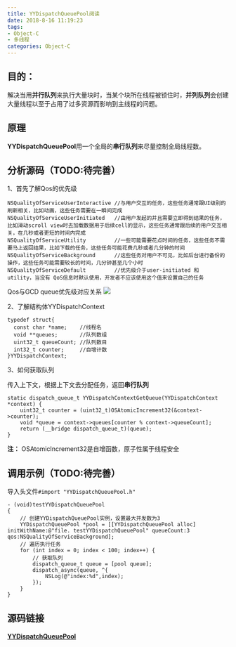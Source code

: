 ```yaml
---
title: YYDispatchQueuePool阅读
date: 2018-8-16 11:19:23
tags: 
- Object-C
- 多线程
categories: Object-C
---
```

## 目的：
解决当用**并行队列**来执行大量块时，当某个块所在线程被锁住时，**并列队列**会创建大量线程以至于占用了过多资源而影响到主线程的问题。<!--more-->
## 原理
**YYDispatchQueuePool**用一个全局的**串行队列**来尽量控制全局线程数。
## 分析源码（TODO:待完善）
1、首先了解Qos的优先级

~~~objc
NSQualityOfServiceUserInteractive //与用户交互的任务，这些任务通常跟UI级别的刷新相关，比如动画，这些任务需要在一瞬间完成
NSQualityOfServiceUserInitiated   //由用户发起的并且需要立即得到结果的任务，比如滑动scroll view时去加载数据用于后续cell的显示，这些任务通常跟后续的用户交互相关，在几秒或者更短的时间内完成
NSQualityOfServiceUtility         //一些可能需要花点时间的任务，这些任务不需要马上返回结果，比如下载的任务，这些任务可能花费几秒或者几分钟的时间 
NSQualityOfServiceBackground      //这些任务对用户不可见，比如后台进行备份的操作，这些任务可能需要较长的时间，几分钟甚至几个小时 
NSQualityOfServiceDefault         //优先级介于user-initiated 和 utility，当没有 QoS信息时默认使用，开发者不应该使用这个值来设置自己的任务
~~~

Qos与GCD queue优先级对应关系
![](http://upload-images.jianshu.io/upload_images/458529-74ed8a8b44ba56e5.png?imageMogr2/auto-orient/strip%7CimageView2/2/w/1240)

2、了解结构体YYDispatchContext

~~~objc
typedef struct{ 
  const char *name;    //线程名
  void **queues;       //队列数组
  uint32_t queueCount; //队列数目
  int32_t counter;     //自增计数
}YYDispatchContext;
~~~

3、如何获取队列

传入上下文，根据上下文去分配任务，返回**串行队列**

~~~objc
static dispatch_queue_t YYDispatchContextGetQueue(YYDispatchContext *context) {
    uint32_t counter = (uint32_t)OSAtomicIncrement32(&context->counter);
    void *queue = context->queues[counter % context->queueCount];
    return (__bridge dispatch_queue_t)(queue);
}
~~~

**注：** OSAtomicIncrement32是自增函数，原子性属于线程安全

## 调用示例（TODO:待完善）
导入头文件```#import "YYDispatchQueuePool.h"```

~~~objc
- (void)testYYDispatchQueuePool
{
    // 创建YYDispatchQueuePool实例，设置最大并发数为3
    YYDispatchQueuePool *pool = [[YYDispatchQueuePool alloc] initWithName:@"file. testYYDispatchQueuePool" queueCount:3 qos:NSQualityOfServiceBackground];
    // 遍历执行任务
    for (int index = 0; index < 100; index++) {
        // 获取队列
        dispatch_queue_t queue = [pool queue];
        dispatch_async(queue, ^{
            NSLog(@"index:%d",index);
        });
    }
}
~~~

## 源码链接
#### [YYDispatchQueuePool](https://github.com/ibireme/YYDispatchQueuePool)